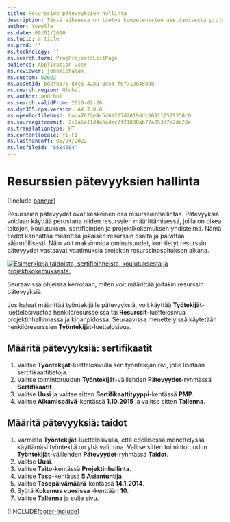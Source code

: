 ```yaml
---
title: Resurssien pätevyyksien hallinta
description: Tässä aiheessa on tietoa kompetenssien asettamisesta projektiresursseille.
author: Yowelle
ms.date: 09/01/2020
ms.topic: article
ms.prod: ''
ms.technology: ''
ms.search.form: ProjProjectsListPage
audience: Application User
ms.reviewer: johnmichalak
ms.custom: 82022
ms.assetid: bd2fb375-84c6-428a-8e54-f0f719045898
ms.search.region: Global
ms.author: andchoi
ms.search.validFrom: 2016-02-28
ms.dyn365.ops.version: AX 7.0.0
ms.openlocfilehash: baca7622e4c5d6a227d2019ddc868112529358c0
ms.sourcegitcommit: 2c2a5a11d446adec2f21030ab77a053d7e2da28e
ms.translationtype: HT
ms.contentlocale: fi-FI
ms.lasthandoff: 05/04/2022
ms.locfileid: "8684684"
---
```

# <a name="manage-resource-competencies"></a>Resurssien pätevyyksien hallinta

[!include [banner](../includes/banner.md)]

Resurssien pätevyydet ovat keskeinen osa resurssienhallintaa. Pätevyyksiä voidaan käyttää perustana niiden resurssien määrittämisessä, joilla on oikea taitojen, koulutuksen, sertifiointien ja projektikokemuksen yhdistelmä. Nämä tiedot kannattaa määrittää jokaisen resurssin osalta ja päivittää säännöllisesti. Näin voit maksimoida ominaisuudet, kun tietyt resurssin pätevyydet vastaavat vaatimuksia projektin resurssinosoituksen aikana.

[![Esimerkkejä taidoista, sertifioinneista, koulutuksesta ja projektikokemuksesta.](./media/projectresourcing06-1024x383.jpg)](./media/projectresourcing06.jpg)

Seuraavissa ohjeissa kerrotaan, miten voit määrittää joitakin resurssin pätevyyksiä.

Jos haluat määrittää työntekijälle pätevyyksiä, voit käyttää **Työtekijät**-luettelosivustoa henkilöresursseissa tai **Resurssit**-luettelosivua projektinhallinnassa ja kirjanpidossa. Seuraavissa menettelyissä käytetään henkilöresurssien **Työntekijät**-luettelosivua.

## <a name="set-up-competencies-certificates"></a>Määritä pätevyyksiä: sertifikaatit

1. Valitse **Työntekijät**-luettelosivulla sen työntekijän rivi, jolle lisätään sertifikaattitietoja.
2. Valitse toimintoruudun **Työntekijät**-välilehden **Pätevyydet**-ryhmässä **Sertifikaatit**.
3. Valitse **Uusi** ja valitse sitten **Sertifikaattityyppi**-kentässä **PMP**.
4. Valitse **Alkamispäivä**-kentässä **1.10.2015** ja valitse sitten **Tallenna**.

## <a name="set-up-competencies-skills"></a>Määritä pätevyyksiä: taidot

1. Varmista **Työntekijät**-luettelosivulla, että edellisessä menettelyssä käyttämäsi työntekijä on yhä valittuna. Valitse sitten toimintoruudun **Työntekijät**-välilehden **Pätevyydet**-ryhmässä **Taidot**.
2. Valitse **Uusi**.
3. Valitse **Taito**-kentässä **Projektinhallinta**.
4. Valitse **Taso**-kentässä **5 Asiantuntija**.
5. Valitse **Tasopäivämäärä**-kentässä **14.1.2014**.
6. Syötä **Kokemus vuosissa** -kenttään **10**.
7. Valitse **Tallenna** ja sulje sivu.


[!INCLUDE[footer-include](../includes/footer-banner.md)]